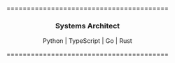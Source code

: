 <p align="center">========================================</p>
<h3 align="center">Systems Architect</h3>
<p align="center">Python | TypeScript | Go | Rust</p>
<p align="center">========================================</p>
